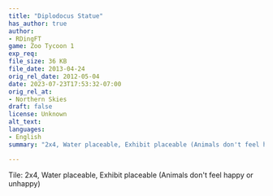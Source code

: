 ```yaml
---
title: "Diplodocus Statue"
has_author: true
author: 
- RDingFT
game: Zoo Tycoon 1
exp_req: 
file_size: 36 KB
file_date: 2013-04-24
orig_rel_date: 2012-05-04
date: 2023-07-23T17:53:32-07:00
orig_rel_at: 
- Northern Skies
draft: false
license: Unknown
alt_text: 
languages:
- English
summary: "2x4, Water placeable, Exhibit placeable (Animals don't feel happy or unhappy)"

---
```

Tile: 2x4, Water placeable, Exhibit placeable (Animals don't feel happy or unhappy) 